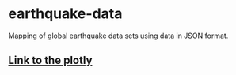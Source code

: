 # earthquake-data

Mapping of global earthquake data sets using data in JSON format.

## [Link to the plotly](https://cere-0.github.io/earthquake-data/)
